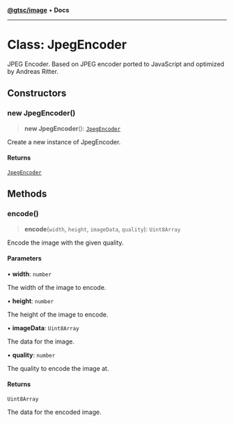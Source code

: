 [**@gtsc/image**](../README.md) • **Docs**

***

# Class: JpegEncoder

JPEG Encoder.
Based on JPEG encoder ported to JavaScript and optimized by Andreas Ritter.

## Constructors

### new JpegEncoder()

> **new JpegEncoder**(): [`JpegEncoder`](JpegEncoder.md)

Create a new instance of JpegEncoder.

#### Returns

[`JpegEncoder`](JpegEncoder.md)

## Methods

### encode()

> **encode**(`width`, `height`, `imageData`, `quality`): `Uint8Array`

Encode the image with the given quality.

#### Parameters

• **width**: `number`

The width of the image to encode.

• **height**: `number`

The height of the image to encode.

• **imageData**: `Uint8Array`

The data for the image.

• **quality**: `number`

The quality to encode the image at.

#### Returns

`Uint8Array`

The data for the encoded image.
